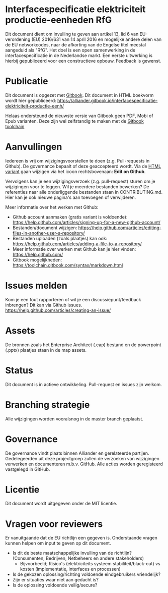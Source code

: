 # Interfacespecificatie elektriciteit productie-eenheden RfG
Dit document dient om invulling te geven aan artikel 13, lid 6 van EU-verordening (EU) 2016/631 van 14 april 2016 en mogelijke andere delen van de EU networkcodes, naar de afkorting van de Engelse titel meestal aangeduid als "RfG". Het doel is een open samenwerking in de interfacespecificatie in de Nederlandse markt. Een eerste uitwerking is hierbij gepubliceerd voor een constructieve opbouw. Feedback is gewenst.

# Publicatie 
Dit document is opgezet met [Gitbook](https://toolchain.gitbook.com/). Dit document in HTML boekvorm wordt hier gepubliceerd:
https://alliander.gitbook.io/interfacespecificatie-elektriciteit-productie-eenh/

Helaas ondersteund de nieuwste versie van Gitbook geen PDF, Mobi of Epub varianten. Deze zijn wel zelfstandig te maken met de [Gitbook toolchain](https://toolchain.gitbook.com/)

# Aanvullingen
Iedereen is vrij om wijzigingsvoorstellen te doen (z.g. Pull-requests in Github). De governance bepaalt of deze geaccepteerd wordt.
Via de [HTML variant](https://alliander.gitbook.io/interfacespecificatie-elektriciteit-productie-eenh/) gaan wijzigen via het icoon rechtsbovenaan: **Edit on Github**.

Vervolgens kan je een wijzigingsverzoek (z.g. pull-request) sturen om je wijzigingen voor te leggen. Wil je meerdere bestanden bewerken? De referenties naar alle onderliggende bestanden staan in CONTRIBUTING.md. Hier kan je ook nieuwe pagina's aan toevoegen of verwijderen.

Meer informatie over het werken met Github:
* Github account aanmaken (gratis variant is voldoende): https://help.github.com/articles/signing-up-for-a-new-github-account/
* Bestanden/document wijzigen: https://help.github.com/articles/editing-files-in-another-user-s-repository/ 
* Bestanden uploaden (zoals plaatjes) kan ook: https://help.github.com/articles/adding-a-file-to-a-repository/
* Meer informatie over werken met Github kan je hier vinden: https://help.github.com/
* Gitbook mogelijkheden: https://toolchain.gitbook.com/syntax/markdown.html

# Issues melden
Kom je een fout rapporteren of wil je een discussiepunt/feedback inbrengen? Dit kan via Github issues.
https://help.github.com/articles/creating-an-issue/

# Assets
De bronnen zoals het Enterprise Architect (.eap) bestand en de powerpoint (.pptx) plaatjes staan in de map assets. 

# Status
Dit document is in actieve ontwikkeling. Pull-request en issues zijn welkom.

# Branching strategie
Alle wijzigingen worden vooralsnog in de master branch geplaatst. 

# Governance
De governance vindt plaats binnen Alliander en gerelateerde partijen. Gedelegeerden uit deze projectgroep zullen de verzoeken van wijzigingen verwerken en documenteren m.b.v. GitHub. Alle acties worden geregisteerd vastgelegd in GitHub.

# Licentie
Dit document wordt uitgegeven onder de MIT licentie.

# Vragen voor reviewers
Er vanuitgaande dat de EU richtlijn een gegeven is. Onderstaande vragen kunnen helpen om input te geven op dit document.
* Is dit de beste maatschappelijke invulling van de richtlijn? (Consumenten, Bedrijven, Netbeheers en andere stakeholders)
  * Bijvoorbeeld; Risico's (elektriciteits systeem stabiliteit/black-out) vs kosten (implementatie, interfaces en processen)
* Is de gekozen oplossing/richting voldoende eindgebruikers vriendelijk?
* Zijn er situaties waar niet aan gedacht is?
* Is de oplossing voldoende veilig/secure?

